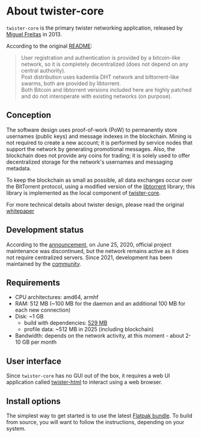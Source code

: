 # About twister-core

`twister-core` is the primary twister networking application, released by [Miguel Freitas](https://github.com/miguelfreitas) in 2013. 

According to the original [README](https://github.com/miguelfreitas/twister-core#what-is-twister):

> User registration and authentication is provided by a bitcoin-like network, so it is completely decentralized (does not depend on any central authority).\
> Post distribution uses kademlia DHT network and bittorrent-like swarms, both are provided by libtorrent.\
> Both Bitcoin and libtorrent versions included here are highly patched and do not interoperate with existing networks (on purpose).

## Conception

The software design uses proof-of-work (PoW) to permanently store usernames (public keys) and message indexes in the blockchain. Mining is not required to create a new account; it is performed by service nodes that support the network by generating promotional messages. Also, the blockchain does not provide any coins for trading; it is solely used to offer decentralized storage for the network's usernames and messaging metadata.

To keep the blockchain as small as possible, all data exchanges occur over the BitTorrent protocol, using a modified version of the [libtorrent](https://www.libtorrent.org/) library; this library is implemented as the local component of [twister-core](https://github.com/twisterarmy/twister-core/tree/twisterarmy/libtorrent).

For more technical details about twister design, please read the original [whitepaper](https://github.com/twisterarmy/archive/raw/main/whitepaper.pdf)

## Development status

According to the [announcement](http://twister.net.co/archives/617), on June 25, 2020, official project maintenance was discontinued, but the network remains active as it does not require centralized servers. Since 2021, development has been maintained by the [community](https://twisterarmy.github.io/).

## Requirements

* CPU architectures: amd64, armhf
* RAM: 512 MB (~100 MB for the daemon and an additional 100 MB for each new connection)
* Disk: ~1 GB
  * build with dependencies: [529 MB](https://github.com/twisterarmy/twister-core/issues/15#issuecomment-2781573423)
  * profile data: ~512 MB in 2025 (including blockchain)
* Bandwidth: depends on the network activity, at this moment - about 2-10 GB per month

## User interface

Since `twister-core` has no GUI out of the box, it requires a web UI application called [twister-html](https://github.com/twisterarmy/twister-html) to interact using a web browser.

## Install options

The simplest way to get started is to use the latest [Flatpak bundle](https://github.com/twisterarmy/twister). To build from source, you will want to follow the instructions, depending on your system.